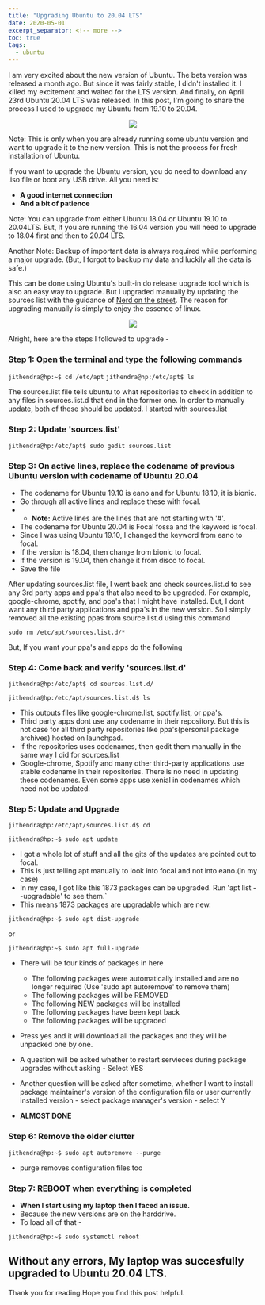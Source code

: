 ```yaml
---
title: "Upgrading Ubuntu to 20.04 LTS"
date: 2020-05-01
excerpt_separator: <!-- more -->
toc: true
tags: 
  - ubuntu
---
```



I am very excited about the new version of Ubuntu. The beta version was released a month ago. But since it was fairly stable, 
I didn't installed it. I killed my excitement and waited for the LTS version. And finally, on April 23rd Ubuntu 20.04 LTS was
released. In this post, I'm going to share the process I used to upgrade my Ubuntu from 19.10 to 20.04.

<!-- more -->


<center> <img src = "https://ubuntucommunity.s3.dualstack.us-east-2.amazonaws.com/optimized/2X/0/0921cb27d5604b464218a64ae88a3f43c7b7371a_2_690x345.png"> </center>


Note: This is only when you are already running some ubuntu version and want to upgrade it to the new version. This is not the process for fresh installation of Ubuntu.

If you want to upgrade the Ubuntu version, you do need to download any .iso file or boot any USB drive. All you need is:
* **A good internet connection**
* **And a bit of patience**

Note: You can upgrade from either Ubuntu 18.04 or Ubuntu 19.10 to 20.04LTS. But, If you are running the 16.04 version
you will need to upgrade to 18.04 first and then to 20.04 LTS.

Another Note: Backup of important data is always required while performing a major upgrade. (But, I forgot to backup my data and luckily all the data is safe.)

This can be done using Ubuntu's built-in do release upgrade tool which is also an easy way to upgrade. But I upgraded manually by updating the sources list with 
the guidance of [Nerd on the street](https://www.youtube.com/watch?v=3nD56JYfF_o&t=1131s). The reason for upgrading manually is simply to
enjoy the essence of linux. 
<center> <img src = "https://i.redd.it/orcgyjw150c21.jpg"> </center>

Alright, here are the steps I followed to upgrade - 

### Step 1: Open the terminal and type the following commands

`jithendra@hp:~$ cd /etc/apt`
`jithendra@hp:/etc/apt$ ls`

The sources.list file tells ubuntu to what repositories to check in addition to any files in sources.list.d that end in the former one. 
In order to manually update, both of these should be updated. I started with sources.list

### Step 2: Update 'sources.list'

`jithendra@hp:/etc/apt$ sudo gedit sources.list`

### Step 3: On active lines, replace the codename of previous Ubuntu version with codename of Ubuntu 20.04

* The codename for Ubuntu 19.10 is eano and for Ubuntu 18.10, it is bionic.
* Go through all active lines and replace these with focal. 
* * **Note:** Active lines are the lines that are not starting with '#'.
* The codename for Ubuntu 20.04 is Focal fossa and the keyword is focal.
* Since I was using Ubuntu 19.10, I changed the keyword from eano to focal.
* If the version is 18.04, then change from bionic to focal.
* If the version is 19.04, then change it from disco to focal.
* Save the file

After updating sources.list file, I went back and check sources.list.d to see any 3rd party apps and ppa's that also need to be upgraded. 
For example, google-chrome, spotify, and ppa's that I might have installed. But, I dont want any third party applications and ppa's in the new version.
So I simply removed all the existing ppas from source.list.d using this command 

`sudo rm /etc/apt/sources.list.d/*`

But, If you want your ppa's and apps do the following

### Step 4: Come back and verify 'sources.list.d'

`jithendra@hp:/etc/apt$ cd sources.list.d/`

`jithendra@hp:/etc/apt/sources.list.d$ ls`

* This outputs files like google-chrome.list, spotify.list, or ppa's.
* Third party apps dont use any codename in their repository. But this is not case for all third party repositories
like ppa's(personal package archives) hosted on launchpad. 
* If the repositories uses codenames, then gedit them manually in the same way I did for sources.list
* Google-chrome, Spotify and many other third-party applications use stable codename in their repositories. There is no need
in updating these codenames. Even some apps use xenial in codenames which need not be updated.

### Step 5: Update and Upgrade

`jithendra@hp:/etc/apt/sources.list.d$ cd`

`jithendra@hp:~$ sudo apt update`

* I got a whole lot of stuff and all the gits of the updates are pointed out to focal. 
* This is just telling apt manually to look into focal and not into eano.(in my case)
* In my case, I got like this 1873 packages can be upgraded. Run 'apt list --upgradable' to see them.`
* This means 1873 packages are upgradable which are new.

`jithendra@hp:~$ sudo apt dist-upgrade`

or

`jithendra@hp:~$ sudo apt full-upgrade`

* There will be four kinds of packages in here
    * The following packages were automatically installed and are no longer required (Use 'sudo apt autoremove' to remove them)
    * The following packages will be REMOVED
    * The following NEW packages will be installed
    * The following packages have been kept back
    * The following packages will be upgraded

* Press yes and it will download all the packages and they will be unpacked one by one.
* A question will be asked whether to restart servieces during package upgrades without asking - Select YES
* Another question will be asked after sometime, whether I want to install package maintainer's version of the configuration file
or user currently installed version - select package manager's version - select Y
* **ALMOST DONE**

### Step 6: Remove the older clutter

`jithendra@hp:~$ sudo apt autoremove --purge`

* purge removes configuration files too

### Step 7: REBOOT when everything is completed

* **When I start using my laptop then I faced an issue.**
* Because the new versions are on the harddrive. 
* To load all of that - 

`jithendra@hp:~$ sudo systemctl reboot`


Without any errors, My laptop was succesfully upgraded to Ubuntu 20.04 LTS. 
--- 
Thank you for reading.Hope you find this post helpful.
